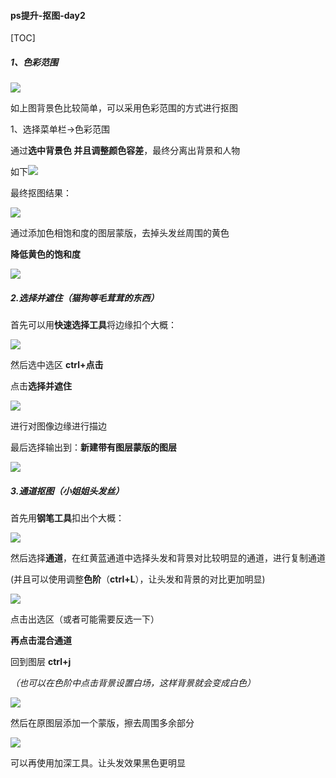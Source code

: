#### ps提升-抠图-day2

[TOC]



##### 1、色彩范围

![](/Users/bitmain/Documents/ps_learning/ps综合案例提升/1.抠图/img/1567340290013.jpg)

如上图背景色比较简单，可以采用色彩范围的方式进行抠图

1、选择菜单栏->色彩范围

通过**选中背景色 并且调整颜色容差**，最终分离出背景和人物

如下![](/Users/bitmain/Documents/ps_learning/ps综合案例提升/1.抠图/img/2.jpg)



最终抠图结果：

![](/Users/bitmain/Documents/ps_learning/ps综合案例提升/1.抠图/img/3.jpg)



通过添加色相饱和度的图层蒙版，去掉头发丝周围的黄色

**降低黄色的饱和度**

![](/Users/bitmain/Documents/ps_learning/ps综合案例提升/1.抠图/img/4.jpg)



#####  2.选择并遮住（猫狗等毛茸茸的东西）

首先可以用**快速选择工具**将边缘扣个大概：

![](/Users/bitmain/Documents/ps_learning/ps综合案例提升/1.抠图/img/5.jpg)

然后选中选区 **ctrl+点击**

点击**选择并遮住**

![](/Users/bitmain/Documents/ps_learning/ps综合案例提升/1.抠图/img/1567348140726.jpg)

进行对图像边缘进行描边

最后选择输出到：**新建带有图层蒙版的图层**

![](/Users/bitmain/Documents/ps_learning/ps综合案例提升/1.抠图/img/6.jpg)



##### 3.通道抠图（小姐姐头发丝）

首先用**钢笔工具**扣出个大概：

![](/Users/bitmain/Documents/ps_learning/ps综合案例提升/1.抠图/img/7.jpg)



然后选择**通道**，在红黄蓝通道中选择头发和背景对比较明显的通道，进行复制通道

(并且可以使用调整**色阶**（**ctrl+L**），让头发和背景的对比更加明显)

![](/Users/bitmain/Documents/ps_learning/ps综合案例提升/1.抠图/img/8.jpg)

点击出选区（或者可能需要反选一下）

**再点击混合通道**

回到图层 **ctrl+j**

*（也可以在色阶中点击背景设置白场，这样背景就会变成白色）*

![](/Users/bitmain/Documents/ps_learning/ps综合案例提升/1.抠图/img/9.jpg)



然后在原图层添加一个蒙版，擦去周围多余部分

![](/Users/bitmain/Documents/lsy/ps案例提升/抠图/day2/笔记/img/10.jpg)

可以再使用加深工具。让头发效果黑色更明显




